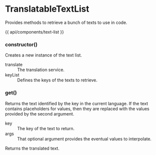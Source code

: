 <!-- ======================================================================
--- Search engine
title:          TranslatableTextList
keywords:       TranslatableTextList
description:    TranslatableTextList.
--- Menu system
order:          40
text:           TranslatableTextList
hidden:         false
umbel:          false
--- Page properties
id:
document:
layout:         layout-2-left
$-left:         #side-menu
searchable:     true
--- Side menu
side-menu-root:     /api
side-menu-header:   API
side-menu-top:
side-menu-depth:    2
======================================================================= -->

# TranslatableTextList

Provides methods to retrieve a bunch of texts to use in code.

{{ api/components/text-list }}

### constructor()

Creates a new instance of the text list.

<dl>
  <dt>translate</dt>
  <dd>The translation service.</dd>
  <dt>keyList</dt>
  <dd>Defines the keys of the texts to retrieve.</dd>
</dl>

### get()

Returns the text identified by the key in the current language. If the text
contains placeholders for values, then they are replaced with the values
provided by the second argument.

<dl>
  <dt>key</dt>
  <dd>The key of the text to return.</dd>
  <dt>args</dt>
  <dd>That optional argument provides the eventual values to interpolate.</dd>
</dl>
<span class="code">Returns</span> the translated text.
